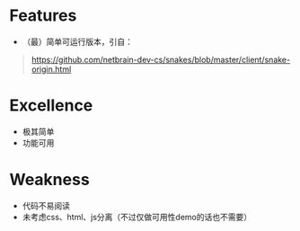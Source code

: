 # Features

* （最）简单可运行版本，引自：
> https://github.com/netbrain-dev-cs/snakes/blob/master/client/snake-origin.html

# Excellence
* 极其简单
* 功能可用

# Weakness
* 代码不易阅读
* 未考虑css、html、js分离（不过仅做可用性demo的话也不需要）